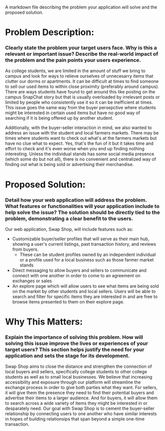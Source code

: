 A markdown file describing the problem your application will solve and the proposed solution.

# Problem Description: 
### Clearly state the problem your target users face. Why is this a relevant or important issue? Describe the real-world impact of the problem and the pain points your users experience.

<!-- - College students have a lot of clutter, victims of impulse buying
- Have places like Snap Story where people do post items they are selling/looking to get rid of but can be overflowed with other irrelevant posts so sometimes aren't seen unless people look throught the entire post
    - also across different 
- Nathan's perspective: going around farmer's market, not knowing what to expect and eventually leaving with nothing, wasting time -->

As college students, we are limited in the amount of stuff we bring to campus and look for ways to relieve ourselves of unnecesarry items that clutter our dorms or apartments. It can be difficult at times to find someone to sell our used items to within close proximity (preferably around campus). There are ways students have found to get around this like posting on the campus SnapChat story but that is usually overloaded by irrelevant posts or limited by people who consistently use it so it can be inefficient at times. This issue goes the same way from the buyer persepctive where students might be interested in certain used items but have no good way of searching if it is being offered up by another student.

Additionally, with the buyer-seller interaction in mind, we also wanted to address an issue with the student and local farmers markets. There may be times where students want to check out what's at the farmers markets but have no clue what to expect. Yes, that's the fun of it but it takes time and effort to check and it's even worse when you end up finding nothing interesting. Unless the individual stands has some social media presence (which some do but not all), there is no convenient and centralized way of finding out what is being sold or advertising their merchandise.


# Proposed Solution: 
### Detail how your web application will address the problem. What features or functionalities will your application include to help solve the issue? The solution should be directly tied to the problem, demonstrating a clear benefit to the users.
<!-- - Close the distance by focusing on local sellers/buyers (within a certain radius that is at the veyr least walkable)
- Allow students to search and explore what items are available and ones that might be of interest to them (filtering with tags, etc.)
- Create connections between buyer and seller with direct messaging
- Advertisement and profiles for farmers market sellers -->
Our web application, Swap Shop, will include features such as:
 - Customizable buyer/seller profiles that will serve as their main hub, showing a user's current listings, past transaction history, and reviews from buyers. 
    - These can be student profiles owned by an independent individual or a profile used for a local business such as those farmer market stands
 - Direct messaging to allow buyers and sellers to communicate and connect with one another in order to come to an agreement on exchanges or sales
 - An explore page which will allow users to see what items are being sold on the market by other students and local sellers. Users will be able to search and filter for specific items they are interested in and are free to browse items presented to them on their explore page.

# Why This Matters: 
### Explain the importance of solving this problem. How will solving this issue improve the lives or experiences of your target users? This section helps justify the need for your application and sets the stage for its development.

Swap Shop aims to close the distance and strengthen the connection of local buyers and sellers, specifically college students to other college students as well as to small local businesses. We believe that increasing accessibility and exposure through our platform will streamline the exchange process in order to give both parties what they want. For sellers, it will give them the presence they need to find their potential buyers and advertise their items to a larger audience. And for buyers, it will allow them to search across a wide variety of items they might be interested in or desparately need. Our goal with Swap Shop is to cement the buyer-seller relationship by connecting users to one another who have similar interests in hopes of building relationsips that span beyond a simple one-time transaction.

